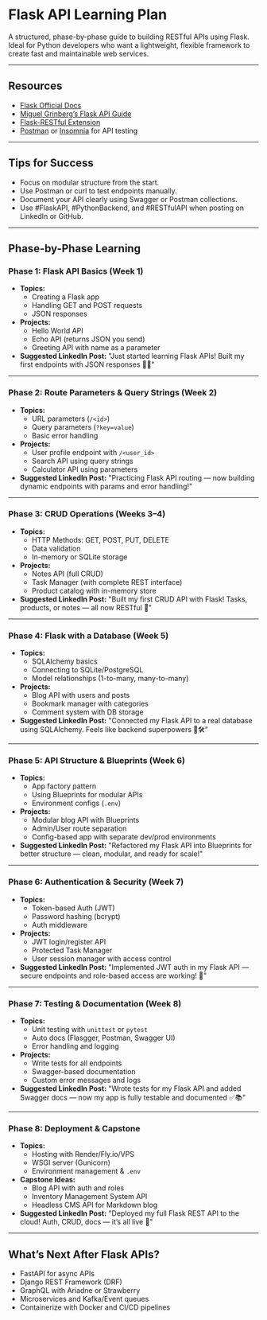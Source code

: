 # Flask API Learning Plan

A structured, phase-by-phase guide to building RESTful APIs using Flask. Ideal for Python developers who want a lightweight, flexible framework to create fast and maintainable web services.

---

## Resources

- [Flask Official Docs](https://flask.palletsprojects.com/)
- [Miguel Grinberg’s Flask API Guide](https://blog.miguelgrinberg.com/post/designing-a-restful-api-with-python-and-flask)
- [Flask-RESTful Extension](https://flask-restful.readthedocs.io/)
- [Postman](https://www.postman.com/) or [Insomnia](https://insomnia.rest/) for API testing

---

## Tips for Success

- Focus on modular structure from the start.
- Use Postman or curl to test endpoints manually.
- Document your API clearly using Swagger or Postman collections.
- Use #FlaskAPI, #PythonBackend, and #RESTfulAPI when posting on LinkedIn or GitHub.

---

## Phase-by-Phase Learning

### Phase 1: Flask API Basics (Week 1)
- **Topics:**
  - Creating a Flask app
  - Handling GET and POST requests
  - JSON responses
- **Projects:**
  - Hello World API
  - Echo API (returns JSON you send)
  - Greeting API with name as a parameter
- **Suggested LinkedIn Post:**
  "Just started learning Flask APIs! Built my first endpoints with JSON responses 💬🔥"

---

### Phase 2: Route Parameters & Query Strings (Week 2)
- **Topics:**
  - URL parameters (`/<id>`)
  - Query parameters (`?key=value`)
  - Basic error handling
- **Projects:**
  - User profile endpoint with `/<user_id>`
  - Search API using query strings
  - Calculator API using parameters
- **Suggested LinkedIn Post:**
  "Practicing Flask API routing — now building dynamic endpoints with params and error handling!"

---

### Phase 3: CRUD Operations (Weeks 3–4)
- **Topics:**
  - HTTP Methods: GET, POST, PUT, DELETE
  - Data validation
  - In-memory or SQLite storage
- **Projects:**
  - Notes API (full CRUD)
  - Task Manager (with complete REST interface)
  - Product catalog with in-memory store
- **Suggested LinkedIn Post:**
  "Built my first CRUD API with Flask! Tasks, products, or notes — all now RESTful 🔁"

---

### Phase 4: Flask with a Database (Week 5)
- **Topics:**
  - SQLAlchemy basics
  - Connecting to SQLite/PostgreSQL
  - Model relationships (1-to-many, many-to-many)
- **Projects:**
  - Blog API with users and posts
  - Bookmark manager with categories
  - Comment system with DB storage
- **Suggested LinkedIn Post:**
  "Connected my Flask API to a real database using SQLAlchemy. Feels like backend superpowers 💪🛠️"

---

### Phase 5: API Structure & Blueprints (Week 6)
- **Topics:**
  - App factory pattern
  - Using Blueprints for modular APIs
  - Environment configs (`.env`)
- **Projects:**
  - Modular blog API with Blueprints
  - Admin/User route separation
  - Config-based app with separate dev/prod environments
- **Suggested LinkedIn Post:**
  "Refactored my Flask API into Blueprints for better structure — clean, modular, and ready for scale!"

---

### Phase 6: Authentication & Security (Week 7)
- **Topics:**
  - Token-based Auth (JWT)
  - Password hashing (bcrypt)
  - Auth middleware
- **Projects:**
  - JWT login/register API
  - Protected Task Manager
  - User session manager with access control
- **Suggested LinkedIn Post:**
  "Implemented JWT auth in my Flask API — secure endpoints and role-based access are working! 🔐"

---

### Phase 7: Testing & Documentation (Week 8)
- **Topics:**
  - Unit testing with `unittest` or `pytest`
  - Auto docs (Flasgger, Postman, Swagger UI)
  - Error handling and logging
- **Projects:**
  - Write tests for all endpoints
  - Swagger-based documentation
  - Custom error messages and logs
- **Suggested LinkedIn Post:**
  "Wrote tests for my Flask API and added Swagger docs — now my app is fully testable and documented ✅📚"

---

### Phase 8: Deployment & Capstone
- **Topics:**
  - Hosting with Render/Fly.io/VPS
  - WSGI server (Gunicorn)
  - Environment management & `.env`
- **Capstone Ideas:**
  - Blog API with auth and roles
  - Inventory Management System API
  - Headless CMS API for Markdown blog
- **Suggested LinkedIn Post:**
  "Deployed my full Flask REST API to the cloud! Auth, CRUD, docs — it’s all live 🚀"

---

## What’s Next After Flask APIs?

- FastAPI for async APIs
- Django REST Framework (DRF)
- GraphQL with Ariadne or Strawberry
- Microservices and Kafka/Event queues
- Containerize with Docker and CI/CD pipelines
